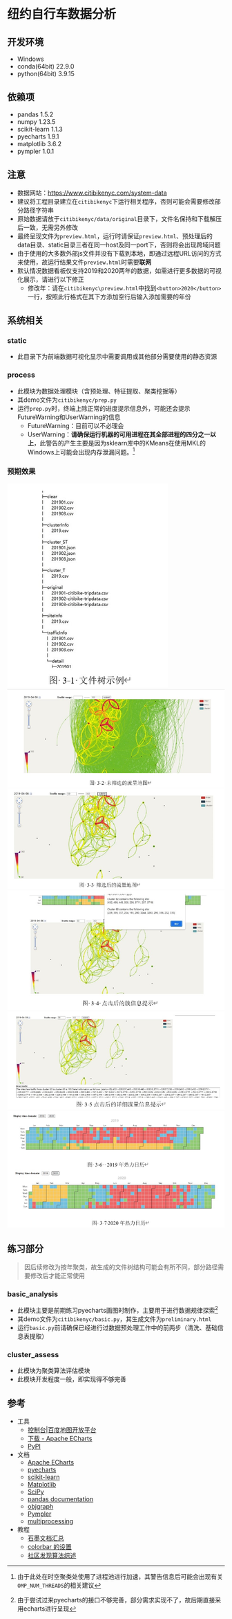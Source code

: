 # 纽约自行车数据分析

## 开发环境
- Windows
- conda(64bit) 22.9.0
- python(64bit) 3.9.15

## 依赖项
- pandas 1.5.2
- numpy 1.23.5
- scikit-learn 1.1.3
- pyecharts 1.9.1
- matplotlib 3.6.2
- pympler 1.0.1

## 注意
- 数据网站：https://www.citibikenyc.com/system-data
- 建议将工程目录建立在`citibikenyc`下运行相关程序，否则可能会需要修改部分路径字符串
- 原始数据请放于`citibikenyc/data/original`目录下，文件名保持和下载解压后一致，无需另外修改
- 最终呈现文件为`preview.html`，运行时请保证`preview.html`、预处理后的data目录、static目录三者在同一host及同一port下，否则将会出现跨域问题
- 由于使用的大多数外部js文件并没有下载到本地，即通过远程URL访问的方式来使用，故运行结果文件`preview.html`时需要**联网**
- 默认情况数据看板仅支持2019和2020两年的数据，如需进行更多数据的可视化展示，请进行以下修正
  - 修改年：请在`citibikenyc\preview.html`中找到`<button>2020</button>`一行，按照此行格式在其下方添加空行后输入添加需要的年份

## 系统相关
### static
- 此目录下为前端数据可视化显示中需要调用或其他部分需要使用的静态资源
### process
- 此模块为数据处理模块（含预处理、特征提取、聚类挖掘等）
- 其demo文件为`citibikenyc/prep.py`
- 运行`prep.py`时，终端上除正常的进度提示信息外，可能还会提示FutureWarning和UserWarning的信息
  - FutureWarning：目前可以不必理会
  - UserWarning：**请确保运行机器的可用进程在其全部进程的四分之一以上**，此警告的产生主要是因为sklearn库中的KMeans在使用MKL的Windows上可能会出现内存泄漏问题。[^supplement_1]
      [^supplement_1]:由于此处在时空聚类处使用了进程池进行加速，其警告信息后可能会出现有关`OMP_NUM_THREADS`的相关建议
### 预期效果
  ![file-tree](static/img/tree.jpg)
  ![map1](static/img/map1.jpg)
  ![map2](static/img/map2.jpg)
  ![map3](static/img/map3.jpg)
  ![map4](static/img/map4.jpg)
  ![calendar](static/img/calendar.jpg)

## 练习部分
  > 因后续修改为按年聚类，故生成的文件树结构可能会有所不同，部分路径需要修改后才能正常使用
### basic_analysis
- 此模块主要是前期练习pyecharts画图时制作，主要用于进行数据规律探索[^supplement_2]
    [^supplement_2]:由于尝试过来pyecharts的接口不够完善，部分需求实现不了，故后期直接采用echarts进行呈现
- 其demo文件为`citibikenyc/basic.py`，其生成文件为`preliminary.html`
- 运行`basic.py`前请确保已经进行过数据预处理工作中的前两步（清洗、基础信息表提取）
### cluster_assess
- 此模块为聚类算法评估模块
- 此模块开发程度一般，即实现得不够完善

## 参考
- 工具
  - [控制台|百度地图开放平台](https://lbsyun.baidu.com/apiconsole/key#/home)
  - [下载 - Apache ECharts](https://echarts.apache.org/zh/download.html)
  - [PyPI](https://pypi.org/)
- 文档
  - [Apache ECharts](https://echarts.apache.org/zh/index.html)
  - [pyecharts](https://pyecharts.org/)
  - [scikit-learn](https://scikit-learn.org/stable/index.html)
  - [Matplotlib](https://matplotlib.org/)
  - [SciPy](https://scipy.org/)
  - [pandas documentation](http://huiyan-fe.github.io/BMap-JavaScript-library/#BMapLib.CurveLine)
  - [objgraph](https://mg.pov.lt/objgraph/index.html)
  - [Pympler](https://pythonhosted.org/Pympler/)
  - [multiprocessing](https://docs.python.org/zh-cn/3/library/multiprocessing.html)
- 教程
  - [石墨文档汇总](https://shimo.im/docs/dPkpK7QBnlSNd8qO)
  - [colorbar 的设置](https://blog.csdn.net/weixin_43257735/article/details/121831188)
  - [社区发现算法综述](https://eason.blog.csdn.net/article/details/91352358)
        